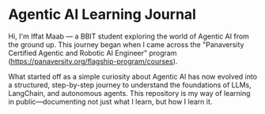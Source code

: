 #  Agentic AI Learning Journal

Hi, I'm Iffat Maab — a BBIT student exploring the world of Agentic AI from the ground up. 
This journey began when I came across the "Panaversity Certified Agentic and Robotic AI Engineer" program (https://panaversity.org/flagship-program/courses).

What started off as a simple curiosity about Agentic AI has now evolved into a structured, step-by-step journey to understand the foundations of LLMs, LangChain, and autonomous agents. This repository is my way of learning in public—documenting not just what I learn, but how I learn it.


